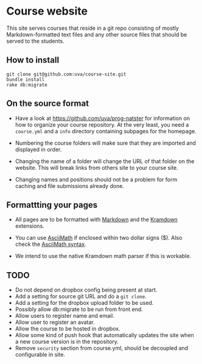 Course website
==============

This site serves courses that reside in a git repo consisting of mostly Markdown-formatted text files and any other source files that should be served to the students.

How to install
--------------

	git clone git@github.com:uva/course-site.git
	bundle install
	rake db:migrate

On the source format
--------------------

* Have a look at https://github.com/uva/prog-natster for information on how to
  organize your course repository. At the very least, you need a `course.yml`
  and a `info` directory containing subpages for the homepage.

* Numbering the course folders will make sure that they are imported and
  displayed in order.

* Changing the name of a folder will change the URL of that folder on the
  website. This will break links from others site to your course site.

* Changing names and positions should not be a problem for form caching and
  file submissions already done.

Formattting your pages
----------------------

* All pages are to be formatted with [Markdown] and the [Kramdown] extensions.

* You can use [AsciiMath] if enclosed within two dollar signs ($). Also check
  the [AsciiMath syntax].

* We intend to use the native Kramdown math parser if this is workable.

[Markdown]: http://daringfireball.net/projects/markdown/syntax
[Kramdown]: http://kramdown.rubyforge.org/syntax.html
[AsciiMath]: http://www.wjagray.co.uk/maths/ASCIIMathTutorial.html
[AsciiMath syntax]: http://www.intmath.com/help/send-math-email-syntax.php

TODO
----

* Do not depend on dropbox config being present at start.
* Add a setting for source git URL and do a `git clone`.
* Add a setting for the dropbox upload folder to be used.
* Possibly allow db:migrate to be run from front end.
* Allow users to register name and email.
* Allow user to register an avatar.
* Allow the course to be hosted in dropbox.
* Allow some kind of push hook that automatically updates the site when a
  new course version is in the repository.
* Remove `security` section from course.yml, should be decoupled and
  configurable in site.

